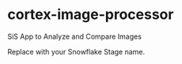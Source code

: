 # cortex-image-processor
SiS App to Analyze and Compare Images


Replace with your Snowflake Stage name. 

